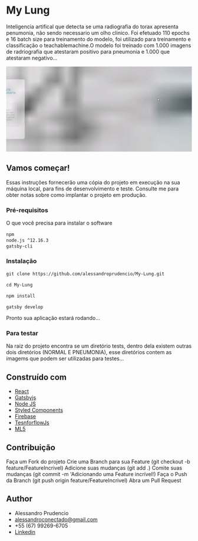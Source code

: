 # My Lung
Inteligencia artifical que  detecta se uma radiografia do torax apresenta penumonia, não sendo necessario um olho clinico. Foi efetuado 110 epochs e 16 batch size para treinamento do modelo, foi utilizado para treinamento e classificação o teachablemachine.O modelo foi treinado com  1.000 imagens de radriografia que atestaram positivo para pneumonia e 1.000 que atestaram negativo...
 
 <img  src="https://github.com/alessandroprudencio/My-Lung/blob/master/preview_system.gif" />

## Vamos começar!

Essas instruções fornecerão uma cópia do projeto em execução na sua máquina local, para fins de desenvolvimento e teste. Consulte me  para obter notas sobre como implantar o projeto em produção.



### Pré-requisitos

O que você precisa para instalar o software

```
npm
node.js ^12.16.3
gatsby-cli

```

### Instalação

```
git clone https://github.com/alessandroprudencio/My-Lung.git
```

```
cd My-Lung 
```

```
npm install
```

```
gatsby develop
```

Pronto sua aplicação estará  rodando...

### Para testar

Na raiz do projeto encontra se um diretório tests, dentro dela existem outras dois diretórios (NORMAL E PNEUMONIA), esse diretórios contem as imagems que podem ser utilizadas para testes...


## Construído com

* [React](https://reactnative.dev/)
* [Gatsbyjs](https://www.gatsbyjs.org/)
* [Node JS](https://nodejs.org/)
* [Styled Components](https://styled-components.com/)
* [Firebase](https://firebase.google.com/)
* [TesnforflowJs](https://www.tensorflow.org/js)
* [ML5](https://ml5js.org/)

## Contribuição

Faça um Fork do projeto
Crie uma Branch para sua Feature (git checkout -b feature/FeatureIncrivel)
Adicione suas mudanças (git add .)
Comite suas mudanças (git commit -m 'Adicionando uma Feature incrível!)
Faça o Push da Branch (git push origin feature/FeatureIncrivel)
Abra um Pull Request

## Author

* Alessandro Prudencio 
* alessandroconectado@gmail.com
* +55 (67) 99269-6705
* [Linkedin](https://www.linkedin.com/in/alessandro-prudencio/)


